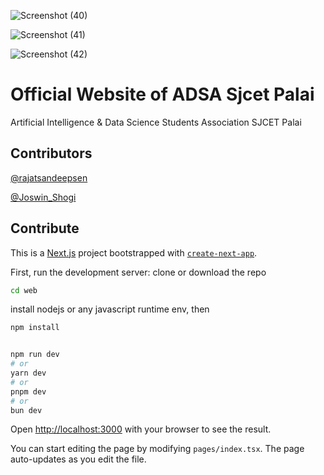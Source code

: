 
![Screenshot (40)](https://github.com/ADSJCET/web/assets/93584596/f6a68b98-833b-4386-8bbf-06934779a852)

![Screenshot (41)](https://github.com/ADSJCET/web/assets/93584596/06741e02-810a-4325-be77-e93cc4aca033)

![Screenshot (42)](https://github.com/ADSJCET/web/assets/93584596/1c891218-f336-4460-ade7-5e99e452ff6c)
# Official Website of ADSA Sjcet Palai

Artificial Intelligence & Data Science Students Association SJCET Palai

## Contributors
[@rajatsandeepsen](https://github.com/rajatsandeepsen)

[@Joswin_Shogi](https://github.com/joswinshogi)

## Contribute
This is a [Next.js](https://nextjs.org/) project bootstrapped with [`create-next-app`](https://github.com/vercel/next.js/tree/canary/packages/create-next-app).

First, run the development server:
clone or download the repo

```bash
cd web
```
install nodejs or any javascript runtime env, then
```bash
npm install
```

```bash

npm run dev
# or
yarn dev
# or
pnpm dev
# or
bun dev
```

Open [http://localhost:3000](http://localhost:3000) with your browser to see the result.

You can start editing the page by modifying `pages/index.tsx`. The page auto-updates as you edit the file.

